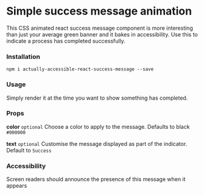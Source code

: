 # Simple success message animation

This CSS animated react success message component is more interesting than just your average green
banner and it bakes in accessibility. Use this to indicate a process has completed successfully.

### Installation
```npm i actually-accessible-react-success-message --save```

### Usage

Simply render it at the time you want to show something has completed.

### Props

**color** `optional` Choose a color to apply to the message. Defaults to black `#000000`

**text** `optional` Customise the message displayed as part of the indicator. Default to `Success`

### Accessibility

Screen readers should announce the presence of this message when it appears